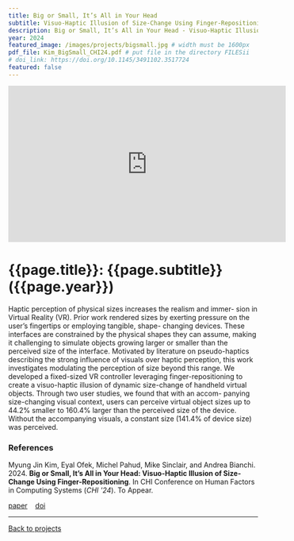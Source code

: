 ```yaml
---
title: Big or Small, It’s All in Your Head
subtitle: Visuo-Haptic Illusion of Size-Change Using Finger-Repositioning
description: Big or Small, It’s All in Your Head - Visuo-Haptic Illusion of Size-Change Using Finger-Repositioning
year: 2024
featured_image: /images/projects/bigsmall.jpg # width must be 1600px
pdf_file: Kim_BigSmall_CHI24.pdf # put file in the directory FILESii
# doi_link: https://doi.org/10.1145/3491102.3517724
featured: false
---
```


<iframe width="560" height="315" src="https://www.youtube.com/embed/5d68rqD6B6k?si=In1VukJyFu6hwlxK" frameborder="0" allow="accelerometer; autoplay; clipboard-write; encrypted-media; gyroscope; picture-in-picture" allowfullscreen></iframe>

<!-- DO NOT CHANGE MANUALLY -->

# {{page.title}}: {{page.subtitle}} ({{page.year}})

Haptic perception of physical sizes increases the realism and immer- sion in Virtual Reality (VR). Prior work rendered sizes by exerting pressure on the user’s fingertips or employing tangible, shape- changing devices. These interfaces are constrained by the physical shapes they can assume, making it challenging to simulate objects growing larger or smaller than the perceived size of the interface. Motivated by literature on pseudo-haptics describing the strong influence of visuals over haptic perception, this work investigates modulating the perception of size beyond this range. We developed a fixed-sized VR controller leveraging finger-repositioning to create a visuo-haptic illusion of dynamic size-change of handheld virtual objects. Through two user studies, we found that with an accom- panying size-changing visual context, users can perceive virtual object sizes up to 44.2% smaller to 160.4% larger than the perceived size of the device. Without the accompanying visuals, a constant size (141.4% of device size) was perceived.


### References

Myung Jin Kim, Eyal Ofek, Michel Pahud, Mike Sinclair, and Andrea Bianchi. 2024. **Big or Small, It’s All in Your Head: Visuo-Haptic Illusion of Size-Change Using Finger-Repositioning**. In CHI Conference on Human Factors in Computing Systems (_CHI '24_). To Appear.

<!-- DO NOT CHANGE MANUALLY -->

<a href="{{ site.url }}/files/{{ page.year }}/{{ page.pdf_file }}" target="_blank">paper</a>&nbsp;&nbsp;&nbsp;
<a href="{{ page.doi_link }}" target="_blank">doi</a>

---

<a href="/index.html" class="button button--large">Back to projects</a>
